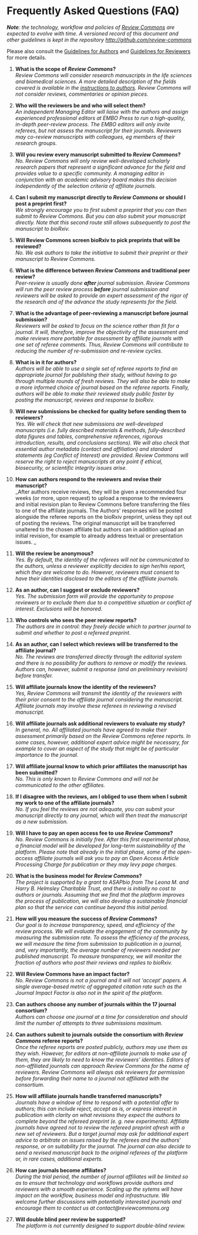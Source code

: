 # Frequently Asked Questions (FAQ)

_**Note**: the technology, workflow and policies of [Review Commons](http://www.reviewcommons.org) are expected to evolve with time. A versioned record of this document and other guidelines is kept in the repository http://github.com/review-commons_

Please also consult the [Guidelines for Authors](http://www.reviewcommons.org/authors) and [Guidelines for Reviewers](http://www.reviewcommons.org/reviewers) for more details.

1. **What is the scope of _Review Commons_?**  
_Review Commons will consider research manuscripts in the life sciences and biomedical sciences. A more detailed description of the fields covered is available in the [instructions to authors](http://www.reviewcommons.org/authors). Review Commons will not consider reviews, commentaries or opinion pieces._

2. **Who will the reviewers be and who will select them?**  
_An independent Managing Editor will liaise with the authors and assign experienced professional editors at EMBO Press to run a high-quality, in-depth peer-review process. The EMBO editors will only invite referees, but not assess the manuscript for their journals. Reviewers may co-review manuscripts with colleagues, eg members of their research groups._

3. **Will you review every manuscript submitted to _Review Commons_?**  
_No. Review Commons will only review well-developed scholarly research papers that represent a significant advance for the field and provides value to a specific community. A managing editor in conjunction with an academic advisory board makes this decision independently of the selection criteria of affiliate journals._

4. **Can I submit my manuscript directly to _Review Commons_ or should I post a preprint first?**  
_We strongly encourage you to first submit a preprint that you can then submit to Review Commons. But you can also submit your manuscript directly. Note that this second route still allows subsequently to post the manuscript to bioRxiv._

5. **Will Review Commons screen bioRxiv to pick preprints that will be reviewed?**  
_No. We ask authors to take the initiative to submit their preprint or their manuscript to Review Commons._

6. **What is the difference between _Review Commons_ and traditional peer review?**  
_Peer-review is usually done **after** journal submission. Review Commons will run the peer review process **before** journal submission and reviewers will be asked to provide an expert assessment of the rigor of the research and of the advance the study represents for the field._

7. **What is the advantage of peer-reviewing a manuscript before journal submission?**  
_Reviewers will be asked to focus on the science rather than fit for a journal. It will, therefore, improve the objectivity of the assessment and make reviews more portable for assessment by affiliate journals with one set of referee comments. Thus, Review Commons will contribute to reducing the number of re-submission and re-review cycles._

8. **What is in it for authors?**  
_Authors will be able to use a single set of referee reports to find an appropriate journal for publishing their study, without having to go through multiple rounds of fresh reviews. They will also be able to make a more informed choice of journal based on the referee reports. Finally, authors will be able to make their reviewed study public faster by posting the manuscript, reviews and response to bioRxiv._

9. **Will new submissions be checked for quality before sending them to reviewers?**  
_Yes. We will check that new submissions are well-developed manuscripts (i.e. fully described materials & methods, fully-described data figures and tables, comprehensive references, rigorous introduction, results, and conclusions sections). We will also check that essential author metadata (contact and affiliation) and standard statements (eg Conflict of Interest) are provided. Review Commons will reserve the right to reject manuscripts at any point if ethical, biosecurity, or scientific integrity issues arise._

10. **How can authors respond to the reviewers and revise their manuscript?**  
_After authors receive reviews, they will be given a recommended four weeks (or more, upon request) to upload a response to the reviewers and initial revision plan to Review Commons before transferring the files to one of the affiliate journals. The Authors' responses will be posted alongside the referee reports on the bioRxiv preprint, unless they opt out of posting the reviews. The original manuscript will be transferred unaltered to the chosen affiliate but authors can in addition upload an initial revision, for example to already address textual or presentation issues. _

11. **Will the review be anonymous?**  
_Yes. By default, the identity of the referees will not be communicated to the authors, unless a reviewer explicitly decides to sign her/his report, which they are welcome to do. However, reviewers must consent to have their identities  disclosed to the editors of the affiliate journals._

12. **As an author, can I suggest or exclude reviewers?**  
_Yes. The submission form will provide the opportunity to propose reviewers or to exclude them due to a competitive situation or conflict of interest. Exclusions will be honored._

13. **Who controls who sees the peer review reports?**  
_The authors are in control: they freely decide which to partner journal to submit and whether to post a refereed preprint._

14. **As an author, can I select which reviews will be transferred to the affiliate journal?**  
_No. The reviews are transferred directly through the editorial system and there is no possibility for authors to remove or modify the reviews. Authors can, however, submit a response (and an preliminary revision) before transfer._

15. **Will affiliate journals know the identity of the reviewers?**  
_Yes, Review Commons will transmit the identity of the reviewers with their prior consent to the affiliate journal considering the manuscript. Affiliate journals may involve these referees in reviewing a revised manuscript._

16. **Will affiliate journals ask additional reviewers to evaluate my study?**  
_In general, no. All affiliated journals have agreed to make their assessment primarily based on the Review Commons referee reports. In some cases, however, additional expert advice might be necessary, for example to cover an aspect of the study that might be of particular importance to the journal._

17. **Will affiliate journal know to which prior affiliates the manuscript has been submitted?**  
_No. This is only known to Review Commons and will not be communicated to the other affiliates._

18. **If I disagree with the reviews, am I obliged to use them when I submit my work to one of the affiliate journals?**  
_No. If you feel the reviews are not adequate, you can submit your manuscript directly to any journal, which will then treat the manuscript as a new submission._

19. **Will I have to pay an open access fee to use _Review Commons_?**  
_No. Review Commons is initially free. After this first experimental phase, a financial model will be developed for long-term suistainability of the platform. Please note that already in the initial phase, some of the open-access affiliate journals will ask you to pay an Open Access Article Processing Charge for publication or they may levy page charges._

20. **What is the business model for _Review Commons_?**  
_The project is supported by a grant to ASAPbio from The Leona M. and Harry B. Helmsley Charitable Trust, and there is initially no cost to authors or journals. Assuming that we find that the platform improves the process of publication, we will also develop a sustainable financial plan so that the service can continue beyond this initial period._

21. **How will you measure the success of _Review Commons_?**  
_Our goal is to increase transparency, speed, and efficiency of the review process. We will evaluate the engagement of the community by measuring the submission rate. To assess the efficiency of the process, we will measure the time from submission to publication in a journal, and, very importantly, the average number of reviewers needed per published manuscript. To measure transparency, we will monitor the fraction of authors who post their reviews and replies to bioRxiv._

22. **Will Review Commons have an impact factor?**  
_No. Review Commons is not a journal and it will not 'accept' papers. A single average-based metric of aggregated citation rate such as the Journal Impact Factor is also not in the spirit of the platform._

23. **Can authors choose any number of journals within the 17 journal consortium?**  
_Authors can choose one journal at a time for consideration and should limit the number of attempts to three submissions maximum._

24. **Can authors submit to journals outside the consortium with _Review Commons_ referee reports?**  
_Once the referee reports are posted publicly, authors may use them as they wish. However, for editors at non-affiliate journals to make use of them, they are likely to need to know the reviewers' identities. Editors of non-affiliated journals can approach Review Commons for the name of reviewers. Review Commons will always ask reviewers for permission before forwarding their name to a journal not affiliated with the consortium._

25. **How will affiliate journals handle transferred manuscripts?**  
_Journals have a window of time to respond with a potential offer to authors; this can include reject, accept as is, or express interest in publication with clarity on what revisions they expect the authors to complete beyond the refereed preprint (e. g. new experiments). Affiliate journals have agreed not to review the refereed preprint afresh with a new set of reviewers. But a target journal may ask for additional expert advice to arbitrate on issues raised by the referees and the authors’ response, or on suitability for the journal. The journal can also decide to send a revised manuscript back to the original referees of the platform or, in rare cases, additional experts._

26. **How can journals become affiliates?**  
_During the trial period, the number of journal affiliates will be limited so as to ensure that technology and workflows provide authors and reviewers with a smooth experience. Scaling up the sytems will have impact on the workflow, business model and infrastructure. We welcome further discussions with potentially interested journals and encourage them to contact us at contact@reviewcommons.org_

27. **Will double blind peer review be supported?**  
_The platform is not currently designed to support double-blind review._
